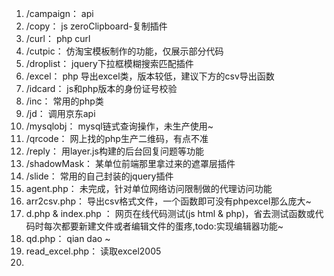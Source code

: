 1. /campaign： api
2. /copy： js zeroClipboard-复制插件
3. /curl： php curl
4. /cutpic： 仿淘宝模板制作的功能，仅展示部分代码
5. /droplist： jquery下拉框模糊搜索匹配插件
6. /excel： php 导出excel类，版本较低，建议下方的csv导出函数
7. /idcard： js和php版本的身份证号校验
8. /inc： 常用的php类
9. /jd： 调用京东api
10. /mysqlobj： mysql链式查询操作，未生产使用~
11. /qrcode： 网上找的php生产二维码，有点不准
12. /reply： 用layer.js构建的后台回复问题等功能
13. /shadowMask： 某单位前端那里拿过来的遮罩层插件
14. /slide： 常用的自己封装的jquery插件
15. agent.php： 未完成，针对单位网络访问限制做的代理访问功能
16. arr2csv.php： 导出csv格式文件，一个函数即可没有phpexcel那么庞大~
17. d.php & index.php ： 网页在线代码测试(js html & php)，省去测试函数或代码时每次都要新建文件或者编辑文件的蛋疼,todo:实现编辑器功能~
18. qd.php： qian dao ~
19. read_excel.php： 读取excel2005
20. 


